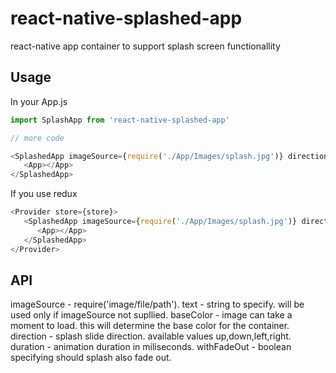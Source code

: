 # react-native-splashed-app
react-native app container to support splash screen functionallity

## Usage
In your App.js

```javascript
import SplashApp from 'react-native-splashed-app'

// more code

<SplashedApp imageSource={require('./App/Images/splash.jpg')} direction="up" duration="2000" withFadeOut>
   <App></App>
</SplashedApp>
```

If you use redux
```javascript
<Provider store={store}>
   <SplashedApp imageSource={require('./App/Images/splash.jpg')} direction="up" duration="2000" withFadeOut>
      <App></App>
   </SplashedApp>
</Provider>
```

## API
imageSource - require('image/file/path').
text - string to specify. will be used only if imageSource not supllied.
baseColor - image can take a moment to load. this will determine the base color for the container.
direction - splash slide direction. available values up,down,left,right.
duration - animation duration in miliseconds.
withFadeOut - boolean specifying should splash also fade out.

